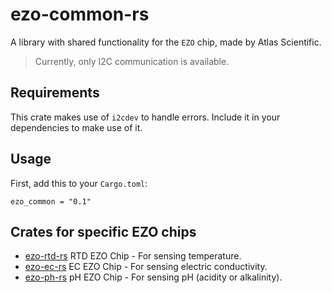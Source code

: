ezo-common-rs
=============

A library with shared functionality for the `EZO` chip, made by Atlas Scientific.

>   Currently, only I2C communication is available.

## Requirements

This crate makes use of `i2cdev` to handle errors. Include it in your dependencies to make use of it.

## Usage

First, add this to your `Cargo.toml`:

```
ezo_common = "0.1"
```

## Crates for specific EZO chips

*   [ezo-rtd-rs](https://github.com/saibatizoku/ezo-rtd-rs) RTD EZO Chip - For sensing temperature.
*   [ezo-ec-rs](https://github.com/saibatizoku/ezo-ec-rs) EC EZO Chip - For sensing electric conductivity.
*   [ezo-ph-rs](https://github.com/saibatizoku/ezo-ph-rs) pH EZO Chip - For sensing pH (acidity or alkalinity).
